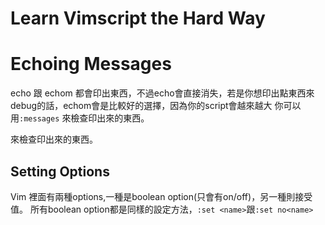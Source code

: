 # Learn Vimscript the Hard Way

# Echoing Messages
echo 跟 echom 都會印出東西，不過echo會直接消失，若是你想印出點東西來debug的話，echom會是比較好的選擇，因為你的script會越來越大
你可以用`:messages` 來檢查印出來的東西。

 來檢查印出來的東西。


 ## Setting Options
Vim 裡面有兩種options,一種是boolean option(只會有on/off)，另一種則接受值。
所有boolean option都是同樣的設定方法，`:set <name>`跟`:set no<name>`







